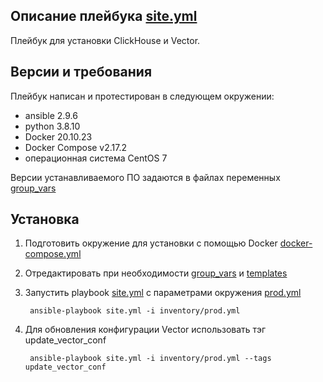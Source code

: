 ## Описание плейбука [site.yml](playbook%2Fsite.yml)
  Плейбук для установки ClickHouse и Vector.
  
## Версии и требования
Плейбук написан и протестирован в следующем окружении:
- ansible 2.9.6
- python  3.8.10
- Docker  20.10.23
- Docker Compose  v2.17.2
- операционная система CentOS 7  

Версии устанавливаемого ПО задаются в файлах переменных  [group_vars](playbook%2Fgroup_vars)

## Установка 

1. Подготовить окружение для установки с помощью Docker [docker-compose.yml](playbook%2Fdocker-compose.yml)
2. Отредактировать при необходимости [group_vars](playbook%2Fgroup_vars) и [templates](playbook%2Ftemplates)
3. Запустить playbook  [site.yml](playbook%2Fsite.yml) с параметрами окружения [prod.yml](playbook%2Finventory%2Fprod.yml)
         
        ansible-playbook site.yml -i inventory/prod.yml
4. Для обновления конфигурации Vector использовать тэг update_vector_conf

        ansible-playbook site.yml -i inventory/prod.yml --tags update_vector_conf